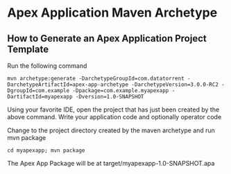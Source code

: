 Apex Application Maven Archetype
================================

How to Generate an Apex Application Project Template
----------------------------------------------------

Run the following command

    mvn archetype:generate -DarchetypeGroupId=com.datatorrent -DarchetypeArtifactId=apex-app-archetype -DarchetypeVersion=3.0.0-RC2 -DgroupId=com.example -Dpackage=com.example.myapexapp -DartifactId=myapexapp -Dversion=1.0-SNAPSHOT

Using your favorite IDE, open the project that has just been created by the above command.
Write your application code and optionally operator code 

Change to the project directory created by the maven archetype and run mvn package

    cd myapexapp; mvn package

The Apex App Package will be at target/myapexapp-1.0-SNAPSHOT.apa
